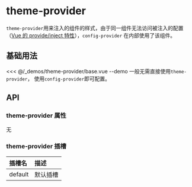 # theme-provider

`theme-provider`用来注入的组件的样式，由于同一组件无法访问被注入的配置（[Vue 的 provide/inject 特性](https://v3.vuejs.org/guide/composition-api-provide-inject.html#reactivity)），`config-provider` 在内部使用了该组件。

## 基础用法

<<< @/_demos/theme-provider/base.vue
--demo 一般无需直接使用`theme-provider`， 使用`config-provider`即可配置。

## API

### theme-provider 属性

无

### theme-provider 插槽

| 插槽名 | 描述     |
| :----- | :------- |
| default | 默认插槽 |
